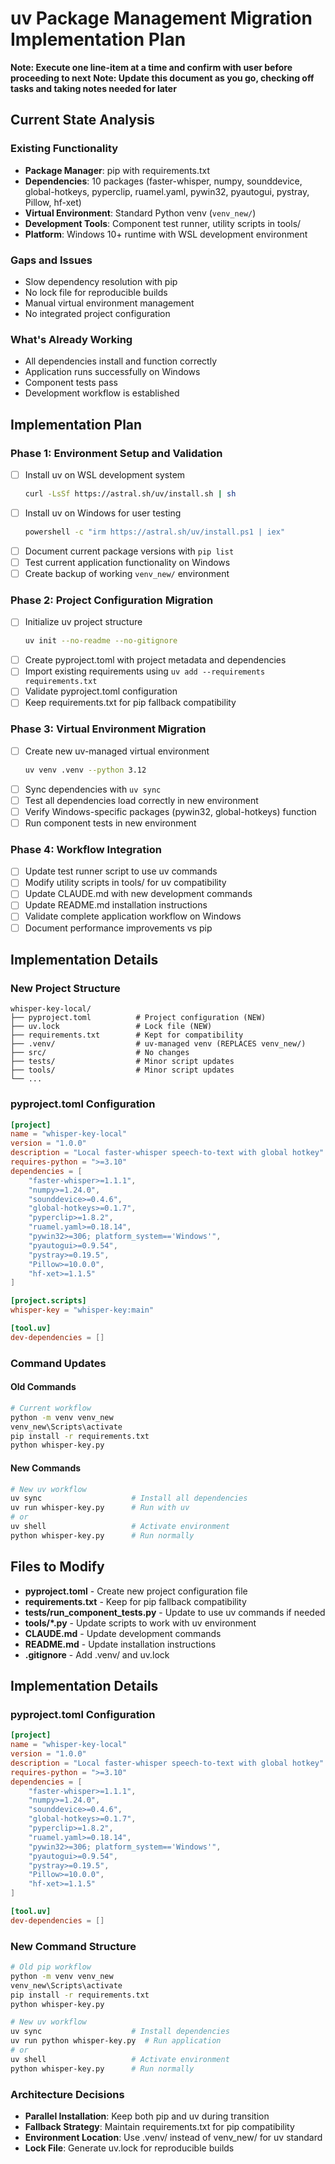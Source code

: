 # uv Package Management Migration Implementation Plan

**Note: Execute one line-item at a time and confirm with user before proceeding to next**
**Note: Update this document as you go, checking off tasks and taking notes needed for later**

## Current State Analysis

### Existing Functionality
- **Package Manager**: pip with requirements.txt
- **Dependencies**: 10 packages (faster-whisper, numpy, sounddevice, global-hotkeys, pyperclip, ruamel.yaml, pywin32, pyautogui, pystray, Pillow, hf-xet)
- **Virtual Environment**: Standard Python venv (`venv_new/`)
- **Development Tools**: Component test runner, utility scripts in tools/
- **Platform**: Windows 10+ runtime with WSL development environment

### Gaps and Issues
- Slow dependency resolution with pip
- No lock file for reproducible builds
- Manual virtual environment management
- No integrated project configuration

### What's Already Working
- All dependencies install and function correctly
- Application runs successfully on Windows
- Component tests pass
- Development workflow is established

## Implementation Plan

### Phase 1: Environment Setup and Validation
- [ ] Install uv on WSL development system
  ```bash
  curl -LsSf https://astral.sh/uv/install.sh | sh
  ```
- [ ] Install uv on Windows for user testing
  ```bash
  powershell -c "irm https://astral.sh/uv/install.ps1 | iex"
  ```
- [ ] Document current package versions with `pip list`
- [ ] Test current application functionality on Windows
- [ ] Create backup of working `venv_new/` environment

### Phase 2: Project Configuration Migration
- [ ] Initialize uv project structure
  ```bash
  uv init --no-readme --no-gitignore
  ```
- [ ] Create pyproject.toml with project metadata and dependencies
- [ ] Import existing requirements using `uv add --requirements requirements.txt`
- [ ] Validate pyproject.toml configuration
- [ ] Keep requirements.txt for pip fallback compatibility

### Phase 3: Virtual Environment Migration
- [ ] Create new uv-managed virtual environment
  ```bash
  uv venv .venv --python 3.12
  ```
- [ ] Sync dependencies with `uv sync`
- [ ] Test all dependencies load correctly in new environment
- [ ] Verify Windows-specific packages (pywin32, global-hotkeys) function
- [ ] Run component tests in new environment

### Phase 4: Workflow Integration
- [ ] Update test runner script to use uv commands
- [ ] Modify utility scripts in tools/ for uv compatibility
- [ ] Update CLAUDE.md with new development commands
- [ ] Update README.md installation instructions
- [ ] Validate complete application workflow on Windows
- [ ] Document performance improvements vs pip

## Implementation Details

### New Project Structure
```
whisper-key-local/
├── pyproject.toml          # Project configuration (NEW)
├── uv.lock                 # Lock file (NEW)
├── requirements.txt        # Kept for compatibility
├── .venv/                  # uv-managed venv (REPLACES venv_new/)
├── src/                    # No changes
├── tests/                  # Minor script updates
├── tools/                  # Minor script updates
└── ...
```

### pyproject.toml Configuration
```toml
[project]
name = "whisper-key-local"
version = "1.0.0"
description = "Local faster-whisper speech-to-text with global hotkey"
requires-python = ">=3.10"
dependencies = [
    "faster-whisper>=1.1.1",
    "numpy>=1.24.0",
    "sounddevice>=0.4.6",
    "global-hotkeys>=0.1.7",
    "pyperclip>=1.8.2",
    "ruamel.yaml>=0.18.14",
    "pywin32>=306; platform_system=='Windows'",
    "pyautogui>=0.9.54",
    "pystray>=0.19.5",
    "Pillow>=10.0.0",
    "hf-xet>=1.1.5"
]

[project.scripts]
whisper-key = "whisper-key:main"

[tool.uv]
dev-dependencies = []
```

### Command Updates

#### Old Commands
```bash
# Current workflow
python -m venv venv_new
venv_new\Scripts\activate
pip install -r requirements.txt
python whisper-key.py
```

#### New Commands
```bash
# New uv workflow
uv sync                    # Install all dependencies
uv run whisper-key.py      # Run with uv
# or
uv shell                   # Activate environment
python whisper-key.py      # Run normally
```

## Files to Modify

- **pyproject.toml** - Create new project configuration file
- **requirements.txt** - Keep for pip fallback compatibility
- **tests/run_component_tests.py** - Update to use uv commands if needed
- **tools/*.py** - Update scripts to work with uv environment
- **CLAUDE.md** - Update development commands
- **README.md** - Update installation instructions
- **.gitignore** - Add .venv/ and uv.lock

## Implementation Details

### pyproject.toml Configuration
```toml
[project]
name = "whisper-key-local"
version = "1.0.0"
description = "Local faster-whisper speech-to-text with global hotkey"
requires-python = ">=3.10"
dependencies = [
    "faster-whisper>=1.1.1",
    "numpy>=1.24.0",
    "sounddevice>=0.4.6",
    "global-hotkeys>=0.1.7",
    "pyperclip>=1.8.2",
    "ruamel.yaml>=0.18.14",
    "pywin32>=306; platform_system=='Windows'",
    "pyautogui>=0.9.54",
    "pystray>=0.19.5",
    "Pillow>=10.0.0",
    "hf-xet>=1.1.5"
]

[tool.uv]
dev-dependencies = []
```

### New Command Structure
```bash
# Old pip workflow
python -m venv venv_new
venv_new\Scripts\activate
pip install -r requirements.txt
python whisper-key.py

# New uv workflow
uv sync                    # Install dependencies
uv run python whisper-key.py  # Run application
# or
uv shell                   # Activate environment
python whisper-key.py      # Run normally
```

### Architecture Decisions
- **Parallel Installation**: Keep both pip and uv during transition
- **Fallback Strategy**: Maintain requirements.txt for pip compatibility
- **Environment Location**: Use .venv/ instead of venv_new/ for uv standard
- **Lock File**: Generate uv.lock for reproducible builds